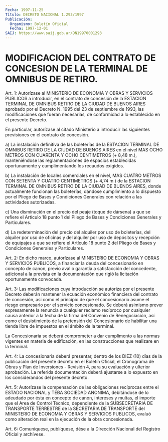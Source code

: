 ```yaml
---
Fecha: 1997-11-25
Título: DECRETO NACIONAL 1.293/1997
Publicación:
  Organismo: Boletín Oficial
  Fecha: 1997-12-01
SAIJ: https://www.saij.gob.ar/DN19970001293
---
```

# MODIFICACION DEL CONTRATO DE CONCESION DE LA TERMINAL DE OMNIBUS DE RETIRO.

<a id="1"></a>
Art. 1:  Autorízase  al MINISTERIO DE  ECONOMIA  Y  OBRAS  Y SERVICIOS PUBLICOS a introducir,  en el contrato de concesión de la ESTACION TERMINAL DE OMNIBUS RETIRO  DE  LA  CIUDAD DE BUENOS AIRES aprobado por el Decreto N. 1995 del 23 de septiembre  de  1993, las modificaciones    que   fueran  necesarias,  de  conformidad  a  lo establecido en el presente Decreto.

En particular, autorízase  al  citado  Ministerio  a introducir las siguientes previsiones en el contrato de concesión.

a)  La  instalación  definitiva  de  las boleterías de la  ESTACION TERMINAL DE OMNIBUS RETIRO DE LA CIUDAD DE BUENOS AIRES en el nivel MAS  OCHO  METROS  CON  CUARENTA Y OCHO CENTIMETROS  (+  8,48  m.), manteniéndose  las  reglamentaciones    de   espacios  establecidas oportunamente y cumplimentando los recaudos exigidos.

b) La instalación de locales comerciales en el  nivel,  MAS  CUATRO METROS  CON SETENTA Y CUATRO CENTIMETROS (+ 4,74 m.) de la ESTACION TERMINAL  DE  OMNIBUS  RETIRO  DE  LA CIUDAD DE BUENOS AIRES, donde actualmente funcionan las boleterías,  dándose  cumplimiento  a  lo dispuesto  por  el  Pliego  de  Bases  y  Condiciones Generales con relación a las actividades autorizadas.

c) Una disminución en el precio del peaje (toque  de dársena) a que se refiere el Artículo 18 punto 1 del Pliego de Bases y Condiciones Generales y Particulares.

d) La redeterminación del precio del alquiler por uso de boleterías, del alquiler por uso de oficinas y del alquiler por uso de depósitos y recepción de equipajes a que se refiere  el Artículo 18 punto 2 del Pliego de Bases y Condiciones Generales y Particulares.

<a id="2"></a>
Art.  2: En dicho marco, autorízase al MINISTERIO DE ECONOMIA  Y OBRAS Y SERVICIOS  PUBLICOS, a financiar la deuda del concesionario en concepto de canon,  previo  aval  o  garantía a satisfacción del concedente, adicional a la prevista en la  documentación  que rigió la licitación oportunamente convocada.

<a id="3"></a>
Art.  3: Las modificaciones cuya introducción se autoriza por  el presente Decreto  deberán mantener la ecuación económico financiera del  contrato  de concesión,  así  como  el  principio  de  que  el concesionario asume el riesgo empresario por el servicio concesionado. Se  deberá asimismo prever expresamente la renuncia a cualquier reclamo recíproco por cualquier causa anterior a la fecha de la firma del Convenio de Renegociación, así como el desistimiento de la  pretensión  del Concesionario de habilitar una tienda  libre  de  impuestos  en  el  ámbito   de  la  terminal.

La Concesionaria se deberá comprometer  a  dar  cumplimento  a  las normas  vigentes  en  materia de edificación, en las construcciones que realizare en la terminal.

<a id="4"></a>
Art. 4: La concesionaria deberá presentar, dentro de los DIEZ (10) días de la publicación  del presente decreto en el Boletín Oficial, el Cronograma de Obras y  Plan de Inversiones - Revisión 4, para su evaluación y ulterior aprobación.  La referida documentación deberá ajustarse a lo expuesto en los considerandos del presente decreto.

<a id="5"></a>
Art. 5: Autorízase la compensación  de las obligaciones recíprocas entre el ESTADO NACIONAL y TEBA SOCIEDAD ANONIMA, debitándose de lo adeudado  por ésta en concepto de canon,  intereses  y  multas,  el importe  que   el  Area  de  Control  Técnico,  dependiente  de  la SUBSECRETARIA  DE    TRANSPORTE   TERRESTRE  de  la  SECRETARIA  DE TRANSPORTE del MINISTERIO DE ECONOMIA Y OBRAS Y SERVICIOS PUBLICOS, evaluó como alteración real en la ejecución de la obra concesionada.

<a id="6"></a>
Art. 6: Comuníquese, publíquese, dése a la Dirección  Nacional del Registro Oficial y archívese.